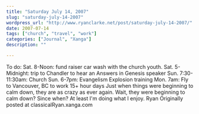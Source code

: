 ```yaml
---
title: "Saturday July 14, 2007"
slug: "saturday-july-14-2007"
wordpress_url: "http://www.ryanclarke.net/post/saturday-july-14-2007/"
date: 2007-07-14
tags: ["church", "travel", "work"]
categories: ["Journal", "Xanga"]
description: ""

---
```


To do:
Sat. 8-Noon: fund raiser car wash with the church youth.
Sat. 5-Midnight: trip to Chandler to hear an Answers in Genesis speaker
Sun. 7:30-11:30am: Church
Sun. 6-7pm: Evangelism Explosion training
Mon. 7am: Fly to Vancouver, BC to work 15+ hour days
Just when things were beginning to calm down, they are as crazy as ever again. Wait, they were beginning to calm down? Since when? At least I'm doing what I enjoy.
Ryan
Originally posted at classicalRyan.xanga.com
